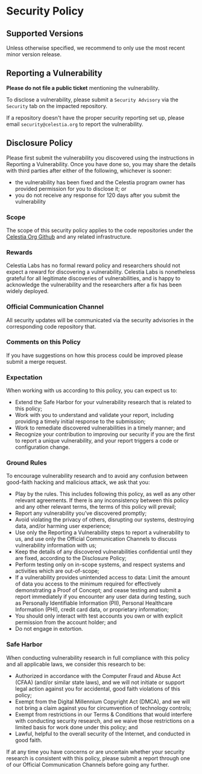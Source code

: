 # Security Policy

## Supported Versions

Unless otherwise specified, we recommend to only use the most recent minor version release.

## Reporting a Vulnerability

**Please do not file a public ticket** mentioning the vulnerability.

To disclose a vulnerability, please submit a `Security Advisory` via the `Security` tab on the impacted repository.

If a repository doesn't have the proper security reporting set up, please email `security@celestia.org` to report the vulnerability.

## Disclosure Policy

Please first submit the vulnerability you discovered using the instructions in
Reporting a Vulnerability. Once you have done so, you may share the details with
third parties after either of the following, whichever is sooner:

- the vulnerability has been fixed and the Celestia program owner has provided
permission for you to disclose it; or
- you do not receive any response for 120 days after you submit the vulnerability

### Scope

The scope of this security policy applies to the code repositories under the [Celestia Org Github](https://github.com/celestiaorg) and any related infrastructure.

### Rewards

Celestia Labs has no formal reward policy and researchers should not expect a reward
for discovering a vulnerability. Celestia Labs is nonetheless grateful for all
legitimate discoveries of vulnerabilities, and is happy to acknowledge the
vulnerability and the researchers after a fix has been widely deployed.

### Official Communication Channel

All security updates will be communicated via the security advisories in the
corresponding code repository that.

### Comments on this Policy

If you have suggestions on how this process could be improved please submit a merge request.

### Expectation

When working with us according to this policy, you can expect us to:

- Extend the Safe Harbor for your vulnerability research that is related to this policy;
- Work with you to understand and validate your report, including providing a timely initial response to the submission;
- Work to remediate discovered vulnerabilities in a timely manner; and
- Recognize your contribution to improving our security if you are the first to report a unique vulnerability, and your report triggers a code or configuration change.

### Ground Rules

To encourage vulnerability research and to avoid any confusion between good-faith hacking and malicious attack, we ask that you:

- Play by the rules. This includes following this policy, as well as any other relevant agreements. If there is any inconsistency between this policy and any other relevant terms, the terms of this policy will prevail;
- Report any vulnerability you’ve discovered promptly;
- Avoid violating the privacy of others, disrupting our systems, destroying data, and/or harming user experience;
- Use only the Reporting a Vulnerability steps to report a vulnerability to us, and use only the Official Communication Channels to discuss vulnerability information with us;
- Keep the details of any discovered vulnerabilities confidential until they are fixed, according to the Disclosure Policy;
- Perform testing only on in-scope systems, and respect systems and activities which are out-of-scope;
- If a vulnerability provides unintended access to data: Limit the amount of data you access to the minimum required for effectively demonstrating a Proof of Concept; and cease testing and submit a report immediately if you encounter any user data during testing, such as Personally Identifiable Information (PII), Personal Healthcare Information (PHI), credit card data, or proprietary information;
- You should only interact with test accounts you own or with explicit permission from the account holder; and
- Do not engage in extortion.

### Safe Harbor

When conducting vulnerability research in full compliance with this policy and all applicable laws, we consider this research to be:

- Authorized in accordance with the Computer Fraud and Abuse Act (CFAA) (and/or similar state laws), and we will not initiate or support legal action against you for accidental, good faith violations of this policy;
- Exempt from the Digital Millennium Copyright Act (DMCA), and we will not bring a claim against you for circumvention of technology controls;
- Exempt from restrictions in our Terms & Conditions that would interfere with conducting security research, and we waive those restrictions on a limited basis for work done under this policy; and
- Lawful, helpful to the overall security of the Internet, and conducted in good faith.

If at any time you have concerns or are uncertain whether your security research is consistent with this policy, please submit a report through one of our Official Communication Channels before going any further.

